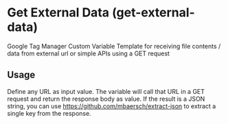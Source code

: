 # Get External Data (get-external-data)
Google Tag Manager Custom Variable Template for receiving file contents / data from external url or simple APIs using a GET request


## Usage
Define any URL as input value. The variable will call that URL in a GET request and return the response body as value. If the result is a JSON string, you can use https://github.com/mbaersch/extract-json to extract a single key from the response. 
